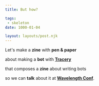 ```yaml
---
title: But how?

tags:
 - skeleton
date: 1000-01-04

layout: layouts/post.njk
---
```


Let's make a **zine** with **pen & paper**

about making a **bot** with **[Tracery](https://tracery.io)**

that composes a **zine** about writing bots

so we can **talk** about it at **[Wavelength Conf](https://wavelengthconf)**.